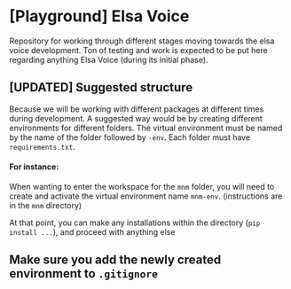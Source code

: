 # [Playground] Elsa Voice
Repository for working through different stages moving towards the elsa voice development. 
Ton of testing and work is expected to be put here regarding anything Elsa Voice (during its initial phase).

## [UPDATED] Suggested structure

Because we will be working with different packages at different times during development. A suggested way would be by creating different environments
for different folders. The virtual environment must be named by the name of the folder followed by `-env`. Each folder must have `requirements.txt`.  

#### For instance:

When wanting to enter the workspace for the `mnm` folder, you will need to create and activate the virtual environment name `mnm-env`. (instructions are in the `mnm` directory)

At that point, you can make any installations within the directory (`pip install ...`), and proceed with anything else

## Make sure you add the newly created environment to `.gitignore`
